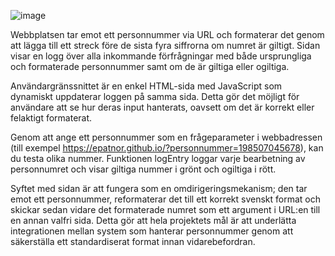 ![image](https://github.com/user-attachments/assets/2a83385c-712b-4675-a9dd-c875766d263a)


Webbplatsen tar emot ett personnummer via URL och formaterar det genom att lägga till ett streck före de sista fyra siffrorna om numret är giltigt. Sidan visar en logg över alla inkommande förfrågningar med både ursprungliga och formaterade personnummer samt om de är giltiga eller ogiltiga.

Användargränssnittet är en enkel HTML-sida med JavaScript som dynamiskt uppdaterar loggen på samma sida. Detta gör det möjligt för användare att se hur deras input hanterats, oavsett om det är korrekt eller felaktigt formaterat.

Genom att ange ett personnummer som en frågeparameter i webbadressen (till exempel https://epatnor.github.io/?personnummer=198507045678), kan du testa olika nummer. Funktionen logEntry loggar varje bearbetning av personnumret och visar giltiga nummer i grönt och ogiltiga i rött.

Syftet med sidan är att fungera som en omdirigeringsmekanism; den tar emot ett personnummer, reformaterar det till ett korrekt svenskt format och skickar sedan vidare det formaterade numret som ett argument i URL:en till en annan valfri sida. Detta gör att hela projektets mål är att underlätta integrationen mellan system som hanterar personnummer genom att säkerställa ett standardiserat format innan vidarebefordran.
